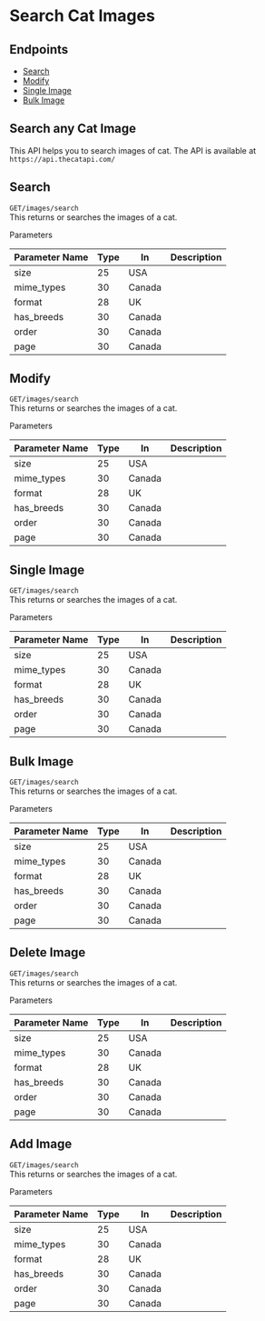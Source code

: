 # Search Cat Images



## Endpoints ##

- [Search](#Search)
- [Modify](#Modify)
- [Single Image](#Single-Image)
- [Bulk Image](#Bulk-Image)



## Search any Cat Image ##

This API helps you to search images of cat.
The API is available at `https://api.thecatapi.com/`

## Search ##

`GET/images/search`  
This returns or searches the images of a cat.

Parameters

| Parameter Name   | Type | In  | Description | 
|--------|-----|---------|---------------------|
| size  | 25  | USA     |                      |
| mime_types    | 30  | Canada  |                     |
| format| 28  | UK      |                     |
| has_breeds    | 30  | Canada  |                     |
| order    | 30  | Canada  |                     |
| page    | 30  | Canada  |                     |

## Modify ##

`GET/images/search`  
This returns or searches the images of a cat.

Parameters

| Parameter Name   | Type | In  | Description | 
|--------|-----|---------|---------------------|
| size  | 25  | USA     |                      |
| mime_types    | 30  | Canada  |                     |
| format| 28  | UK      |                     |
| has_breeds    | 30  | Canada  |                     |
| order    | 30  | Canada  |                     |
| page    | 30  | Canada  |                     |

## Single Image ##

`GET/images/search`  
This returns or searches the images of a cat.

Parameters

| Parameter Name   | Type | In  | Description | 
|--------|-----|---------|---------------------|
| size  | 25  | USA     |                      |
| mime_types    | 30  | Canada  |                     |
| format| 28  | UK      |                     |
| has_breeds    | 30  | Canada  |                     |
| order    | 30  | Canada  |                     |
| page    | 30  | Canada  |                     |

## Bulk Image ##

`GET/images/search`  
This returns or searches the images of a cat.

Parameters

| Parameter Name   | Type | In  | Description | 
|--------|-----|---------|---------------------|
| size  | 25  | USA     |                      |
| mime_types    | 30  | Canada  |                     |
| format| 28  | UK      |                     |
| has_breeds    | 30  | Canada  |                     |
| order    | 30  | Canada  |                     |
| page    | 30  | Canada  |                     |


## Delete Image ##

`GET/images/search`  
This returns or searches the images of a cat.

Parameters

| Parameter Name   | Type | In  | Description | 
|--------|-----|---------|---------------------|
| size  | 25  | USA     |                      |
| mime_types    | 30  | Canada  |                     |
| format| 28  | UK      |                     |
| has_breeds    | 30  | Canada  |                     |
| order    | 30  | Canada  |                     |
| page    | 30  | Canada  |                     |

## Add Image ##

`GET/images/search`  
This returns or searches the images of a cat.

Parameters

| Parameter Name   | Type | In  | Description | 
|--------|-----|---------|---------------------|
| size  | 25  | USA     |                      |
| mime_types    | 30  | Canada  |                     |
| format| 28  | UK      |                     |
| has_breeds    | 30  | Canada  |                     |
| order    | 30  | Canada  |                     |
| page    | 30  | Canada  |                     |
